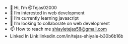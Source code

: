 - 👋 Hi, I’m @Tejas02000
- 👀 I’m interested in web development 
- 🌱 I’m currently learning javascript
- 💞️ I’m looking to collaborate on web development 
- 📫 How to reach me shiayletejas58@gmail.com
- Linked In Link:linkedin.com/in/tejas-shiyale-b30b6b16b

<!---
Tejas02000/Tejas02000 is a ✨ special ✨ repository because its `README.md` (this file) appears on your GitHub profile.
You can click the Preview link to take a look at your changes.
--->
